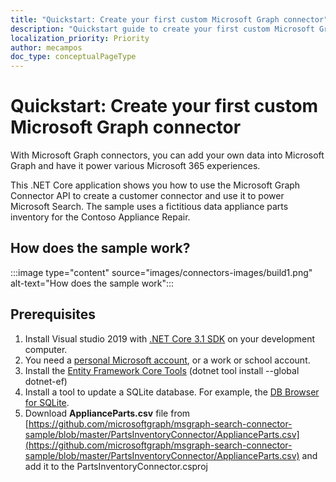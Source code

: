 ```yaml
---
title: "Quickstart: Create your first custom Microsoft Graph connector"
description: "Quickstart guide to create your first custom Microsoft Graph connector"
localization_priority: Priority
author: mecampos
doc_type: conceptualPageType
---
```

<!-- markdownlint-disable MD002 MD041 -->

# Quickstart: Create your first custom Microsoft Graph connector

<!--- # Introduction --->

With Microsoft Graph connectors, you can add your own data into Microsoft Graph and have it power various Microsoft 365 experiences.

This .NET Core application shows you how to use the Microsoft Graph Connector API to create a customer connector and use it to power Microsoft Search. The sample uses a fictitious data appliance parts inventory for the Contoso Appliance Repair.

## How does the sample work?

:::image type="content" source="images/connectors-images/build1.png" alt-text="How does the sample work":::

## Prerequisites

1. Install Visual studio 2019 with [.NET Core 3.1 SDK](https://www.microsoft.com/net/download/core) on your development computer.
2. You need a [personal Microsoft account](https://signup.live.com/), or a work or school account.
3. Install the [Entity Framework Core Tools](/ef/core/miscellaneous/cli/dotnet) (dotnet tool install --global dotnet-ef)
4. Install a tool to update a SQLite database. For example, the [DB Browser for SQLite](https://sqlitebrowser.org/).
5. Download **ApplianceParts.csv** file from [https://github.com/microsoftgraph/msgraph-search-connector-sample/blob/master/PartsInventoryConnector/ApplianceParts.csv](https://github.com/microsoftgraph/msgraph-search-connector-sample/blob/master/PartsInventoryConnector/ApplianceParts.csv) and add it to the PartsInventoryConnector.csproj

